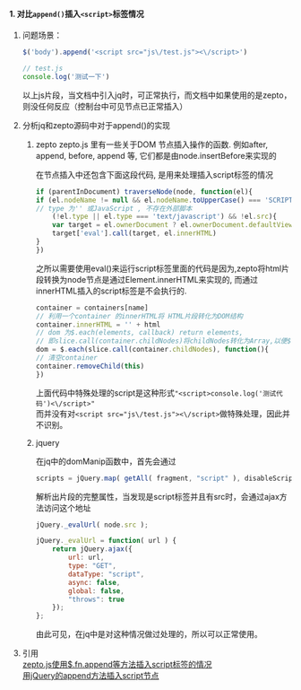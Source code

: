#### 1. 对比`append()`插入`<script>`标签情况

1. 问题场景：

    ```js
    $('body').append('<script src="js\/test.js"><\/script>')

    // test.js
    console.log('测试一下')
    ```
    以上js片段，当文档中引入jq时，可正常执行，而文档中如果使用的是zepto，则没任何反应（控制台中可见节点已正常插入）

2. 分析jq和zepto源码中对于append()的实现

    1. zepto
        zepto.js 里有一些关于DOM 节点插入操作的函数. 例如after, append, before, append 等, 它们都是由node.insertBefore来实现的

        在节点插入中还包含下面这段代码, 是用来处理插入script标签的情况
        ```js
        if (parentInDocument) traverseNode(node, function(el){ 
        if (el.nodeName != null && el.nodeName.toUpperCase() === 'SCRIPT' && 
        // type 为'' 或JavaScript , 不存在外部脚本 
            (!el.type || el.type === 'text/javascript') && !el.src){ 
            var target = el.ownerDocument ? el.ownerDocument.defaultView : window 
            target['eval'].call(target, el.innerHTML) 
        } 
        }) 
        ```
        之所以需要使用eval()来运行script标签里面的代码是因为,zepto将html片段转换为node节点是通过Element.innerHTML来实现的, 而通过innerHTML插入的script标签是不会执行的.
        ```js
        container = containers[name] 
        // 利用一个container 的innerHTML将 HTML片段转化为DOM结构 
        container.innerHTML = '' + html 
        // dom 为$.each(elements, callback) return elements,  
        // 即slice.call(container.childNodes)将childNodes转化为Array,以便$(Array)转化为Zepto对象 
        dom = $.each(slice.call(container.childNodes), function(){ 
        // 清空container 
        container.removeChild(this) 
        }) 
        ```

        上面代码中特殊处理的script是这种形式`"<script>console.log('测试代码')<\/script>"`  
        而并没有对`<script src="js\/test.js"><\/script>`做特殊处理，因此并不识别。

    2. jquery

        在jq中的domManip函数中，首先会通过
        ```js
        scripts = jQuery.map( getAll( fragment, "script" ), disableScript );
        ```
        解析出片段的完整属性，当发现是script标签并且有src时，会通过ajax方法访问这个地址
        ```js
        jQuery._evalUrl( node.src );

        jQuery._evalUrl = function( url ) {
            return jQuery.ajax({
                url: url,
                type: "GET",
                dataType: "script",
                async: false,
                global: false,
                "throws": true
            });
        };
        ```

        由此可见，在jq中是对这种情况做过处理的，所以可以正常使用。

3. 引用  
    [zepto.js使用$.fn.append等方法插入script标签的情况](https://github.com/fangbinwei/zepto_src_analysis/issues/1)   
    [
    用jQuery的append方法插入script节点](https://segmentfault.com/q/1010000003696587)